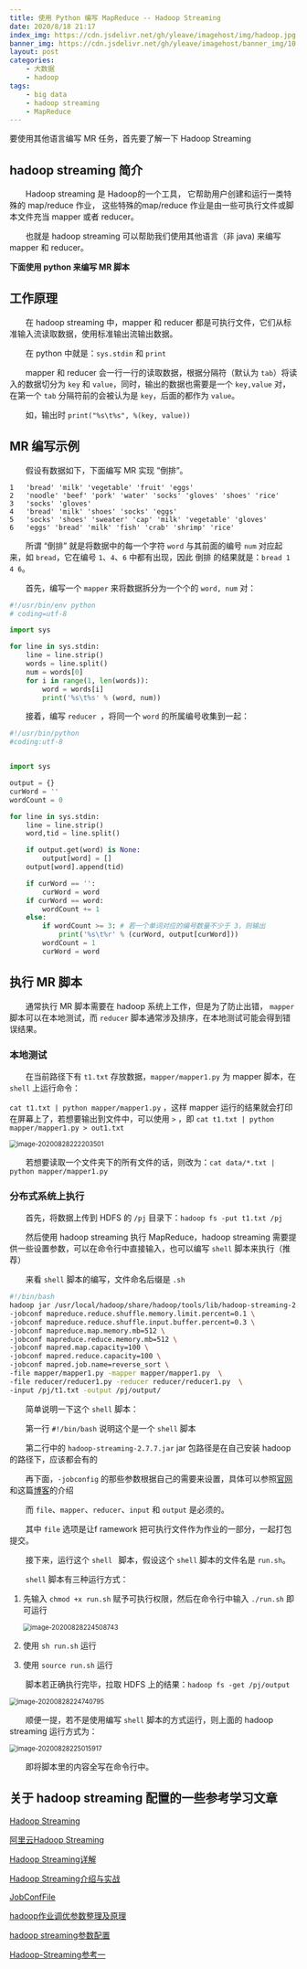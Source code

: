 ```yaml
---
title: 使用 Python 编写 MapReduce -- Hadoop Streaming
date: 2020/8/18 21:17
index_img: https://cdn.jsdelivr.net/gh/yleave/imagehost/img/hadoop.jpg
banner_img: https://cdn.jsdelivr.net/gh/yleave/imagehost/banner_img/10.jpg
layout: post
categories:
    - 大数据
    - hadoop
tags:
    - big data
    - hadoop streaming
    - MapReduce
---
```


要使用其他语言编写 MR 任务，首先要了解一下 Hadoop Streaming

##  hadoop streaming 简介

&emsp;&emsp;Hadoop streaming 是 Hadoop的一个工具， 它帮助用户创建和运行一类特殊的 map/reduce 作业， 这些特殊的map/reduce 作业是由一些可执行文件或脚本文件充当 mapper 或者 reducer。

&emsp;&emsp;也就是 hadoop streaming 可以帮助我们使用其他语言（非 java) 来编写 mapper 和 reducer。



**下面使用 python 来编写 MR 脚本**

## 工作原理

&emsp;&emsp;在 hadoop streaming 中，mapper 和 reducer 都是可执行文件，它们从标准输入流读取数据，使用标准输出流输出数据。

&emsp;&emsp;在 python 中就是：`sys.stdin` 和 `print`

&emsp;&emsp;mapper 和 reducer 会一行一行的读取数据，根据分隔符（默认为 `tab`）将读入的数据切分为 `key` 和 `value`，同时，输出的数据也需要是一个 `key,value` 对，在第一个 `tab` 分隔符前的会被认为是 `key`，后面的都作为 `value`。

&emsp;&emsp;如，输出时 `print("%s\t%s", %(key, value))`

## MR 编写示例

&emsp;&emsp;假设有数据如下，下面编写 MR 实现 “倒排”。

```
1	'bread' 'milk' 'vegetable' 'fruit' 'eggs'
2	'noodle' 'beef' 'pork' 'water' 'socks' 'gloves' 'shoes' 'rice'
3	'socks' 'gloves'
4	'bread' 'milk' 'shoes' 'socks' 'eggs'
5	'socks' 'shoes' 'sweater' 'cap' 'milk' 'vegetable' 'gloves'
6	'eggs' 'bread' 'milk' 'fish' 'crab' 'shrimp' 'rice'
```

&emsp;&emsp;所谓 “倒排” 就是将数据中的每一个字符 `word` 与其前面的编号 `num` 对应起来，如 `bread`，它在编号 `1`、`4`、`6` 中都有出现，因此 倒排 的结果就是：`bread 1 4 6`。



&emsp;&emsp;首先，编写一个 `mapper` 来将数据拆分为一个个的 `word, num` 对：

```python
#!/usr/bin/env python
# coding=utf-8

import sys

for line in sys.stdin:
    line = line.strip()
    words = line.split()
    num = words[0]
    for i in range(1, len(words)):
        word = words[i]
        print('%s\t%s' % (word, num))

```

&emsp;&emsp;接着，编写 `reducer `，将同一个 `word` 的所属编号收集到一起：

```python
#!/usr/bin/python
#coding:utf-8


import sys

output = {}
curWord = ''
wordCount = 0

for line in sys.stdin:
    line = line.strip()
    word,tid = line.split()

    if output.get(word) is None:
        output[word] = []
    output[word].append(tid)

    if curWord == '':
        curWord = word
    if curWord == word:
        wordCount += 1
    else:
        if wordCount >= 3: # 若一个单词对应的编号数量不少于 3，则输出
            print('%s\t%r' % (curWord, output[curWord]))
        wordCount = 1
        curWord = word
```

## 执行 MR 脚本

&emsp;&emsp;通常执行 MR 脚本需要在 hadoop 系统上工作，但是为了防止出错， `mapper` 脚本可以在本地测试，而 `reducer` 脚本通常涉及排序，在本地测试可能会得到错误结果。

### 本地测试

&emsp;&emsp;在当前路径下有 `t1.txt` 存放数据，`mapper/mapper1.py` 为 mapper 脚本，在 `shell` 上运行命令：

`cat t1.txt | python mapper/mapper1.py` ，这样 mapper 运行的结果就会打印在屏幕上了，若想要输出到文件中，可以使用 `>` ，即 `cat t1.txt | python mapper/mapper1.py > out1.txt`

<img src="https://i.loli.net/2020/09/11/iXvlZ6Tx2MoReJs.png" alt="image-20200828222203501" style="zoom:80%;" />

&emsp;&emsp;若想要读取一个文件夹下的所有文件的话，则改为：`cat data/*.txt | python mapper/mapper1.py` 

### 分布式系统上执行

&emsp;&emsp;首先，将数据上传到 HDFS 的 `/pj` 目录下：`hadoop fs -put t1.txt /pj`



&emsp;&emsp;然后使用 hadoop streaming 执行 MapReduce，hadoop streaming 需要提供一些设置参数，可以在命令行中直接输入，也可以编写 `shell` 脚本来执行（推荐）

&emsp;&emsp;来看 `shell` 脚本的编写，文件命名后缀是 `.sh`

```sh
#!/bin/bash
hadoop jar /usr/local/hadoop/share/hadoop/tools/lib/hadoop-streaming-2.7.7.jar \
-jobconf mapreduce.reduce.shuffle.memory.limit.percent=0.1 \
-jobconf mapreduce.reduce.shuffle.input.buffer.percent=0.3 \
-jobconf mapreduce.map.memory.mb=512 \
-jobconf mapreduce.reduce.memory.mb=512 \
-jobconf mapred.map.capacity=100 \
-jobconf mapred.reduce.capacity=100 \
-jobconf mapred.job.name=reverse_sort \
-file mapper/mapper1.py -mapper mapper/mapper1.py  \
-file reducer/reducer1.py -reducer reducer/reducer1.py  \
-input /pj/t1.txt -output /pj/output/
```

&emsp;&emsp;简单说明一下这个 `shell` 脚本：

&emsp;&emsp;第一行 `#!/bin/bash` 说明这个是一个 `shell` 脚本

&emsp;&emsp;第二行中的 `hadoop-streaming-2.7.7.jar` jar 包路径是在自己安装 hadoop 的路径下，应该都会有的

&emsp;&emsp;再下面，`-jobconfig` 的那些参数根据自己的需要来设置，具体可以参照[官网](https://cwiki.apache.org/confluence/display/HADOOP2/JobConfFile) 和这篇[博客](https://www.jianshu.com/p/1b69df99d949)的介绍

&emsp;&emsp;而 `file`、`mapper`、`reducer`、`input` 和 `output` 是必须的。

&emsp;&emsp;其中 `file` 选项是让f ramework 把可执行文件作为作业的一部分，一起打包提交。



&emsp;&emsp;接下来，运行这个 `shell ` 脚本，假设这个 `shell` 脚本的文件名是 `run.sh`。

&emsp;&emsp;`shell` 脚本有三种运行方式：

1. 先输入 `chmod +x run.sh` 赋予可执行权限，然后在命令行中输入 `./run.sh` 即可运行

   <img src="https://i.loli.net/2020/09/11/1SlUOAciyk4GLhK.png" alt="image-20200828224508743" style="zoom:80%;" />

2. 使用 `sh run.sh` 运行

3. 使用 `source run.sh` 运行


&emsp;&emsp;脚本若正确执行完毕，拉取 HDFS 上的结果：`hadoop fs -get /pj/output`

   <img src="https://i.loli.net/2020/09/11/kIN7CSXZxvsniMp.png" alt="image-20200828224740795" style="zoom:80%;" />


&emsp;&emsp;顺便一提，若不是使用编写 `shell` 脚本的方式运行，则上面的 hadoop streaming 运行方式为：

<img src="https://i.loli.net/2020/09/11/G4fhzH6aeVMjX8E.png" alt="image-20200828225015917" style="zoom:80%;" />

&emsp;&emsp;即将脚本里的内容全写在命令行中。



## 关于 hadoop streaming 配置的一些参考学习文章

[Hadoop Streaming](http://hadoop.apache.org/docs/r1.0.4/cn/streaming.html)

[阿里云Hadoop Streaming](https://help.aliyun.com/document_detail/44024.html?spm=a2c4g.11186623.6.914.162d19d6A0ZelV)

[Hadoop Streaming详解](https://www.cnblogs.com/shay-zhangjin/p/7714868.html)

[Hadoop Streaming介绍与实战](https://blog.csdn.net/Alanyungz/article/details/106767668)

[JobConfFile](https://cwiki.apache.org/confluence/display/HADOOP2/JobConfFile) 

[hadoop作业调优参数整理及原理](http://www.uml.org.cn/zjjs/201205303.asp)

[hadoop streaming参数配置](https://blog.csdn.net/loveblair1990/article/details/53608293)

[Hadoop-Streaming参考一](https://www.jianshu.com/p/1b69df99d949)